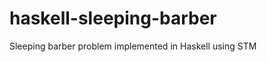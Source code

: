 haskell-sleeping-barber
=======================

Sleeping barber problem implemented in Haskell using STM
